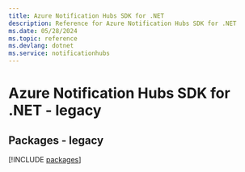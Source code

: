```yaml
---
title: Azure Notification Hubs SDK for .NET
description: Reference for Azure Notification Hubs SDK for .NET
ms.date: 05/28/2024
ms.topic: reference
ms.devlang: dotnet
ms.service: notificationhubs
---
```

# Azure Notification Hubs SDK for .NET - legacy
## Packages - legacy
[!INCLUDE [packages](notification-hubs-index.md)]